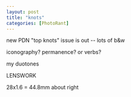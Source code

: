```yaml
---
layout: post
title: "knots"
categories: [PhotoRant]
---
```

new PDN "top knots" issue is out -- lots of b&w

<!--more-->
iconography? permanence? or verbs?

my duotones

LENSWORK

28x1.6 = 44.8mm about right

